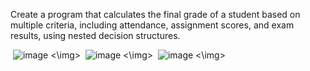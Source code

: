 Create a program that calculates the final grade of a student based on multiple criteria,
including attendance, assignment scores, and exam results, using nested decision structures.

<img> ![image](https://github.com/user-attachments/assets/c4095766-03fa-4a85-92f9-123085150abd) <\img>
<img> ![image](https://github.com/user-attachments/assets/b7b41725-c906-42e9-8577-cce620cd2e84) <\img>
<img> ![image](https://github.com/user-attachments/assets/3cccf6bf-3713-4ade-846b-6bb488945f34) <\img>


